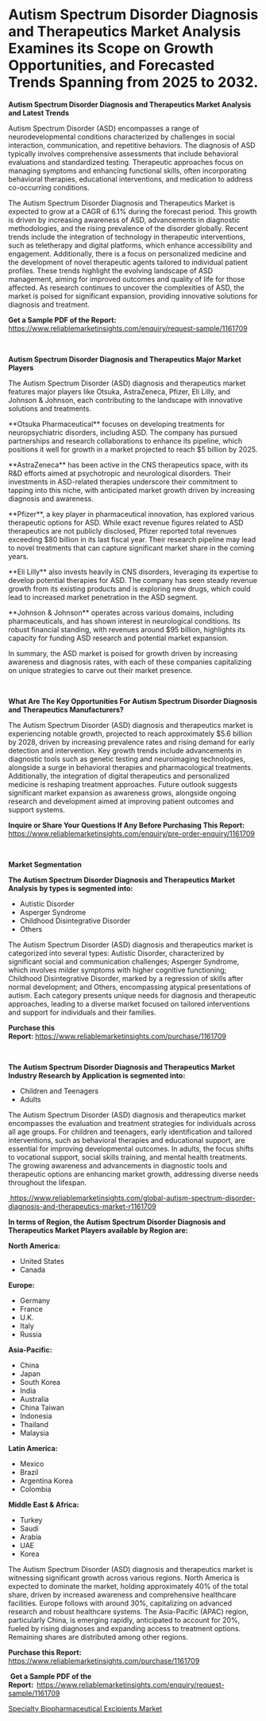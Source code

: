 <p><h1>Autism Spectrum Disorder Diagnosis and Therapeutics Market Analysis Examines its Scope on Growth Opportunities, and Forecasted Trends Spanning from 2025 to 2032.</h1></p><p><strong>Autism Spectrum Disorder Diagnosis and Therapeutics Market Analysis and Latest Trends</strong></p>
<p><p>Autism Spectrum Disorder (ASD) encompasses a range of neurodevelopmental conditions characterized by challenges in social interaction, communication, and repetitive behaviors. The diagnosis of ASD typically involves comprehensive assessments that include behavioral evaluations and standardized testing. Therapeutic approaches focus on managing symptoms and enhancing functional skills, often incorporating behavioral therapies, educational interventions, and medication to address co-occurring conditions.</p><p>The Autism Spectrum Disorder Diagnosis and Therapeutics Market is expected to grow at a CAGR of 6.1% during the forecast period. This growth is driven by increasing awareness of ASD, advancements in diagnostic methodologies, and the rising prevalence of the disorder globally. Recent trends include the integration of technology in therapeutic interventions, such as teletherapy and digital platforms, which enhance accessibility and engagement. Additionally, there is a focus on personalized medicine and the development of novel therapeutic agents tailored to individual patient profiles. These trends highlight the evolving landscape of ASD management, aiming for improved outcomes and quality of life for those affected. As research continues to uncover the complexities of ASD, the market is poised for significant expansion, providing innovative solutions for diagnosis and treatment.</p></p>
<p><strong>Get a Sample PDF of the Report:&nbsp;</strong> <a href="https://www.reliablemarketinsights.com/enquiry/request-sample/1161709?utm_campaign=3583&utm_medium=2&utm_source=Github&utm_content=ia&utm_term=23032025&utm_id=autism-spectrum-disorder-diagnosis-and-therapeutics">https://www.reliablemarketinsights.com/enquiry/request-sample/1161709</a></p>
<p>&nbsp;</p>
<p><strong>Autism Spectrum Disorder Diagnosis and Therapeutics Major Market Players</strong></p>
<p><p>The Autism Spectrum Disorder (ASD) diagnosis and therapeutics market features major players like Otsuka, AstraZeneca, Pfizer, Eli Lilly, and Johnson & Johnson, each contributing to the landscape with innovative solutions and treatments.</p><p>**Otsuka Pharmaceutical** focuses on developing treatments for neuropsychiatric disorders, including ASD. The company has pursued partnerships and research collaborations to enhance its pipeline, which positions it well for growth in a market projected to reach $5 billion by 2025.</p><p>**AstraZeneca** has been active in the CNS therapeutics space, with its R&D efforts aimed at psychotropic and neurological disorders. Their investments in ASD-related therapies underscore their commitment to tapping into this niche, with anticipated market growth driven by increasing diagnosis and awareness.</p><p>**Pfizer**, a key player in pharmaceutical innovation, has explored various therapeutic options for ASD. While exact revenue figures related to ASD therapeutics are not publicly disclosed, Pfizer reported total revenues exceeding $80 billion in its last fiscal year. Their research pipeline may lead to novel treatments that can capture significant market share in the coming years.</p><p>**Eli Lilly** also invests heavily in CNS disorders, leveraging its expertise to develop potential therapies for ASD. The company has seen steady revenue growth from its existing products and is exploring new drugs, which could lead to increased market penetration in the ASD segment.</p><p>**Johnson & Johnson** operates across various domains, including pharmaceuticals, and has shown interest in neurological conditions. Its robust financial standing, with revenues around $95 billion, highlights its capacity for funding ASD research and potential market expansion.</p><p>In summary, the ASD market is poised for growth driven by increasing awareness and diagnosis rates, with each of these companies capitalizing on unique strategies to carve out their market presence.</p></p>
<p>&nbsp;</p>
<p><strong>What Are The Key Opportunities For Autism Spectrum Disorder Diagnosis and Therapeutics Manufacturers?</strong></p>
<p><p>The Autism Spectrum Disorder (ASD) diagnosis and therapeutics market is experiencing notable growth, projected to reach approximately $5.6 billion by 2028, driven by increasing prevalence rates and rising demand for early detection and intervention. Key growth trends include advancements in diagnostic tools such as genetic testing and neuroimaging technologies, alongside a surge in behavioral therapies and pharmacological treatments. Additionally, the integration of digital therapeutics and personalized medicine is reshaping treatment approaches. Future outlook suggests significant market expansion as awareness grows, alongside ongoing research and development aimed at improving patient outcomes and support systems.</p></p>
<p><strong>Inquire or Share Your Questions If Any Before Purchasing This Report:</strong> <a href="https://www.reliablemarketinsights.com/enquiry/pre-order-enquiry/1161709?utm_campaign=3583&utm_medium=2&utm_source=Github&utm_content=ia&utm_term=23032025&utm_id=autism-spectrum-disorder-diagnosis-and-therapeutics">https://www.reliablemarketinsights.com/enquiry/pre-order-enquiry/1161709</a></p>
<p>&nbsp;</p>
<p><strong>Market Segmentation</strong></p>
<p><strong>The Autism Spectrum Disorder Diagnosis and Therapeutics Market Analysis by types is segmented into:</strong></p>
<p><ul><li>Autistic Disorder</li><li>Asperger Syndrome</li><li>Childhood Disintegrative Disorder</li><li>Others</li></ul></p>
<p><p>The Autism Spectrum Disorder (ASD) diagnosis and therapeutics market is categorized into several types: Autistic Disorder, characterized by significant social and communication challenges; Asperger Syndrome, which involves milder symptoms with higher cognitive functioning; Childhood Disintegrative Disorder, marked by a regression of skills after normal development; and Others, encompassing atypical presentations of autism. Each category presents unique needs for diagnosis and therapeutic approaches, leading to a diverse market focused on tailored interventions and support for individuals and their families.</p></p>
<p><strong>Purchase this Report:&nbsp;</strong><a href="https://www.reliablemarketinsights.com/purchase/1161709?utm_campaign=3583&utm_medium=2&utm_source=Github&utm_content=ia&utm_term=23032025&utm_id=autism-spectrum-disorder-diagnosis-and-therapeutics">https://www.reliablemarketinsights.com/purchase/1161709</a></p>
<p>&nbsp;</p>
<p><strong>The Autism Spectrum Disorder Diagnosis and Therapeutics Market Industry Research by Application is segmented into:</strong></p>
<p><ul><li>Children and Teenagers</li><li>Adults</li></ul></p>
<p><p>The Autism Spectrum Disorder (ASD) diagnosis and therapeutics market encompasses the evaluation and treatment strategies for individuals across all age groups. For children and teenagers, early identification and tailored interventions, such as behavioral therapies and educational support, are essential for improving developmental outcomes. In adults, the focus shifts to vocational support, social skills training, and mental health treatments. The growing awareness and advancements in diagnostic tools and therapeutic options are enhancing market growth, addressing diverse needs throughout the lifespan.</p></p>
<p><a href="https://www.reliablemarketinsights.com/global-autism-spectrum-disorder-diagnosis-and-therapeutics-market-r1161709?utm_campaign=3583&utm_medium=2&utm_source=Github&utm_content=ia&utm_term=23032025&utm_id=autism-spectrum-disorder-diagnosis-and-therapeutics">&nbsp;https://www.reliablemarketinsights.com/global-autism-spectrum-disorder-diagnosis-and-therapeutics-market-r1161709</a></p>
<p><strong>In terms of Region, the Autism Spectrum Disorder Diagnosis and Therapeutics Market Players available by Region are:</strong></p>
<p>
    <p> <strong> North America: </strong>
        <ul>
            <li>United States</li>
            <li>Canada</li>
        </ul>
        </p> 
    <p> <strong> Europe: </strong>
        <ul>
            <li>Germany</li>
            <li>France</li>
            <li>U.K.</li>
            <li>Italy</li>
            <li>Russia</li>
        </ul>
        </p> 
    <p> <strong> Asia-Pacific: </strong>
        <ul>
            <li>China</li>
            <li>Japan</li>
            <li>South Korea</li>
            <li>India</li>
            <li>Australia</li>
            <li>China Taiwan</li>
            <li>Indonesia</li>
            <li>Thailand</li>
            <li>Malaysia</li>
        </ul>
        </p> 
    <p> <strong> Latin America: </strong>
        <ul>
            <li>Mexico</li>
            <li>Brazil</li>
            <li>Argentina Korea</li>
            <li>Colombia</li>
        </ul>
        </p> 
    <p> <strong> Middle East & Africa: </strong>
        <ul>
            <li>Turkey</li>
            <li>Saudi</li>
            <li>Arabia</li>
            <li>UAE</li>
            <li>Korea</li>
        </ul>
    </p>
    </p>
<p><p>The Autism Spectrum Disorder (ASD) diagnosis and therapeutics market is witnessing significant growth across various regions. North America is expected to dominate the market, holding approximately 40% of the total share, driven by increased awareness and comprehensive healthcare facilities. Europe follows with around 30%, capitalizing on advanced research and robust healthcare systems. The Asia-Pacific (APAC) region, particularly China, is emerging rapidly, anticipated to account for 20%, fueled by rising diagnoses and expanding access to treatment options. Remaining shares are distributed among other regions.</p></p>
<p><strong>Purchase this Report: </strong><a href="https://www.reliablemarketinsights.com/purchase/1161709?utm_campaign=3583&utm_medium=2&utm_source=Github&utm_content=ia&utm_term=23032025&utm_id=autism-spectrum-disorder-diagnosis-and-therapeutics">https://www.reliablemarketinsights.com/purchase/1161709</a></p>
<p>&nbsp;<strong>Get a Sample PDF of the Report:&nbsp;&nbsp;</strong><a href="https://www.reliablemarketinsights.com/enquiry/request-sample/1161709?utm_campaign=3583&utm_medium=2&utm_source=Github&utm_content=ia&utm_term=23032025&utm_id=autism-spectrum-disorder-diagnosis-and-therapeutics">https://www.reliablemarketinsights.com/enquiry/request-sample/1161709</a></p>
<p><strong></strong></p>
<p><p><a href="https://github.com/tineamonaya/Market-Research-Report-List-1/blob/main/specialty-biopharmaceutical-excipients-market.md?utm_campaign=3583&utm_medium=2&utm_source=Github&utm_content=ia&utm_term=23032025&utm_id=autism-spectrum-disorder-diagnosis-and-therapeutics">Specialty Biopharmaceutical Excipients Market</a></p></p>